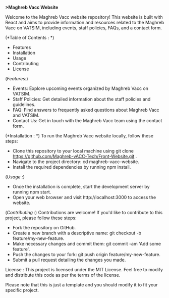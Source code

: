 <b>>Maghreb Vacc Website</b> <b></b>

Welcome to the Maghreb Vacc website repository! This website is built with React and aims to provide information and resources related to the Maghreb Vacc on VATSIM, including events, staff policies, FAQs, and a contact form.

(*Table of Contents : *)

 - Features
 - Installation
 - Usage
 - Contributing
 - License


(*Features:*)

 - Events: Explore upcoming events organized by Maghreb Vacc on VATSIM.
 - Staff Policies: Get detailed information about the staff policies and guidelines.
 - FAQ: Find answers to frequently asked questions about Maghreb Vacc and VATSIM.
 - Contact Us: Get in touch with the Maghreb Vacc team using the contact form.
   
(*Installation : *)
  To run the Maghreb Vacc website locally, follow these steps:

 - Clone this repository to your local machine using git clone https://github.com/Maghreb-vACC-Tech/Front-Website.git .
 - Navigate to the project directory: cd maghreb-vacc-website.
 - Install the required dependencies by running npm install.
   
(*Usage :*)
 - Once the installation is complete, start the development server by running npm start.
 - Open your web browser and visit http://localhost:3000 to access the website.
   
(*Contributing :*)
  Contributions are welcome! If you'd like to contribute to this project, please follow these steps:

 - Fork the repository on GitHub.
 - Create a new branch with a descriptive name: git checkout -b feature/my-new-feature.
 - Make necessary changes and commit them: git commit -am 'Add some feature'.
 - Push the changes to your fork: git push origin feature/my-new-feature.
 - Submit a pull request detailing the changes you made.
   
License :
This project is licensed under the MIT License. Feel free to modify and distribute this code as per the terms of the license.

Please note that this is just a template and you should modify it to fit your specific project.

